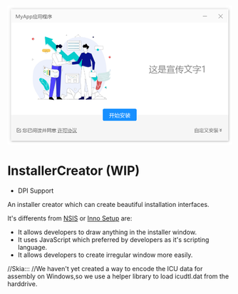 ![](./Doc/banner.png)

# InstallerCreator (WIP)

- DPI Support

An installer creator which can create beautiful installation interfaces.

It's differents from [NSIS]() or [Inno Setup]() are:

- It allows developers to draw anything in the installer window.
- It uses JavaScript which preferred by developers as it's scripting language.
- It allows developers to create irregular window more easily.




//Skia:::
//We haven't yet created a way to encode the ICU data for assembly on Windows,so we use a helper library to load icudtl.dat from the harddrive.
